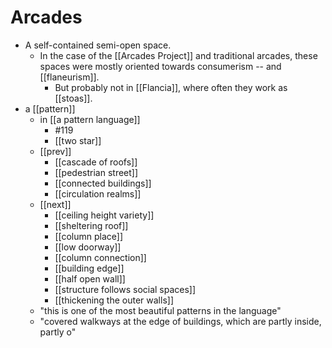 # Arcades
- A self-contained semi-open space.
	- In the case of the [[Arcades Project]] and traditional arcades, these spaces were mostly oriented towards consumerism -- and [[flaneurism]]. 
		- But probably not in [[Flancia]], where often they work as [[stoas]].
- a [[pattern]]
	- in [[a pattern language]]
		- #119
		- [[two star]]
	- [[prev]]
		- [[cascade of roofs]]
		- [[pedestrian street]]
		- [[connected buildings]]
		- [[circulation realms]]
	- [[next]]
		- [[ceiling height variety]]
		- [[sheltering roof]]
		- [[column place]]
		- [[low doorway]]
		- [[column connection]]
		- [[building edge]]
		- [[half open wall]]
		- [[structure follows social spaces]]
		- [[thickening the outer walls]]
	- "this is one of the most beautiful patterns in the language" 
	- "covered walkways at the edge of buildings, which are partly inside, partly o"
